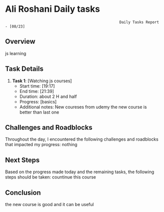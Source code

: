 # Ali Roshani Daily tasks
                                                        Daily Tasks Report - [08/23]
 
## Overview

js learning
 
## Task Details

1. **Task 1**: [Watching js courses]
   - Start time: [19:17]
   - End time: [21:39]
   - Duration:  about 2 H and half
   - Progress: [basics]
   - Additional notes: New coureses from udemy
     the new course is better than last one

## Challenges and Roadblocks

Throughout the day, I encountered the following challenges and roadblocks that impacted my progress:
nothing


## Next Steps

Based on the progress made today and the remaining tasks, the following steps should be taken:
countinue this course


## Conclusion
the new course is good and it can be useful

